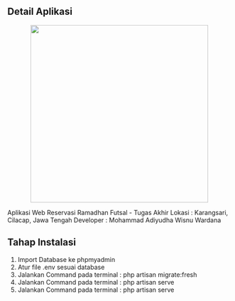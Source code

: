 ## Detail Aplikasi
<p align="center"><img src="assets/logo/Logo 50x50.png" width="400"></p>
Aplikasi Web Reservasi Ramadhan Futsal - Tugas Akhir
Lokasi : Karangsari, Cilacap, Jawa Tengah
Developer : Mohammad Adiyudha Wisnu Wardana

## Tahap Instalasi
1. Import Database ke phpmyadmin
2. Atur file .env sesuai database
3. Jalankan Command pada terminal : php artisan migrate:fresh
4. Jalankan Command pada terminal : php artisan serve
5. Jalankan Command pada terminal : php artisan serve
